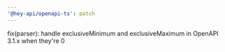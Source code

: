 ```yaml
---
'@hey-api/openapi-ts': patch
---
```


fix(parser): handle exclusiveMinimum and exclusiveMaximum in OpenAPI 3.1.x when they're 0
